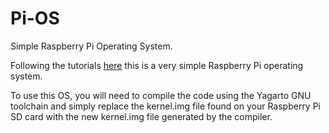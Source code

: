 Pi-OS
=====

Simple Raspberry Pi Operating System.

Following the tutorials [here](http://www.cl.cam.ac.uk/projects/raspberrypi/tutorials/os/index.html) this is a very simple Raspberry Pi operating system.

To use this OS, you will need to compile the code using the Yagarto GNU toolchain and simply replace the kernel.img file found on your Raspberry Pi SD card with the new kernel.img file generated by the compiler. 
